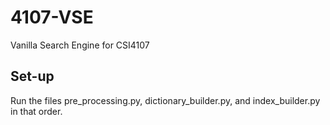 # 4107-VSE
Vanilla Search Engine for CSI4107

## Set-up

Run the files pre_processing.py, dictionary_builder.py, and index_builder.py in that order.


